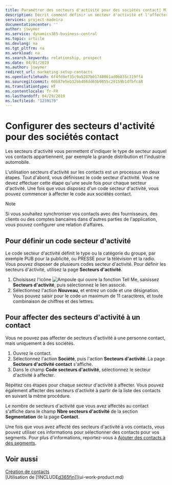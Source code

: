 ```yaml
---
title: Paramétrer des secteurs d'activité pour des sociétés contact| Microsoft Docs
description: Décrit comment définir un secteur d'activité et l'affecter à une société contact, par exemple, le marché de détail ou l'industrie automobile.
services: project-madeira
documentationcenter: ''
author: jswymer
ms.service: dynamics365-business-central
ms.topic: article
ms.devlang: na
ms.tgt_pltfrm: na
ms.workload: na
ms.search.keywords: relationship, prospect
ms.date: 04/01/2019
ms.author: jswymer
redirect_url: marketing-setup-contacts
ms.openlocfilehash: 6f4fd9ef35c9a5287b01740861ad0b835c319ff4
ms.sourcegitcommit: 60b87e5eb32bb408dd65b9855c29159b1dfbfca8
ms.translationtype: HT
ms.contentlocale: fr-FR
ms.lasthandoff: 04/29/2019
ms.locfileid: "1239179"
---
```

# <a name="set-up-industry-groups-for-contact-companies"></a>Configurer des secteurs d'activité pour des sociétés contact
Les secteurs d'activité vous permettent d'indiquer le type de secteur auquel vos contacts appartiennent, par exemple la grande distribution et l'industrie automobile.

L'utilisation secteurs d'activité sur les contacts est un processus en deux étapes. Tout d'abord, vous définissez le code secteur d'activité. Vous ne devez effectuer cette étape qu'une seule fois pour chaque secteur d'activité. Une fois que vous disposez d'un code secteur d'activité, vous pouvez commencer à affecter le code aux sociétés contact.

> [!NOTE]  
>   Si vous souhaitez synchroniser vos contacts avec des fournisseurs, des clients ou des comptes bancaires dans d'autres parties de l'application, vous pouvez configurer une relation d'affaires.

## <a name="to-define-an-industry-group-code"></a>Pour définir un code secteur d'activité
Le code secteur d'activité définit le type ou la catégorie du groupe, par exemple PUB pour la publicité, ou PRESSE pour la télévision et la radio. Vous pouvez disposer de plusieurs codes secteur d'activité. Pour définir les secteurs d'activité, utilisez la page **Secteurs d'activité**.

1. Choisissez l'icône ![Ampoule qui ouvre la fonction Tell Me](media/ui-search/search_small.png "Dites-moi ce que vous voulez faire"), saisissez **Secteurs d'activité**, puis sélectionnez le lien associé.
2. Sélectionnez l'action **Nouveau**, et entrez un code et une désignation. Vous pouvez saisir pour le code un maximum de 11 caractères, et toute combinaison de chiffres et des lettres.

## <a name="AssignIndustryGroupContact"></a> Pour affecter des secteurs d'activité à un contact
Vous ne pouvez pas affecter de secteurs d'activité à une personne contact, mais uniquement à des sociétés.

1. Ouvrez le contact.
2. Sélectionnez l'action **Société**, puis l'action **Secteurs d'activité**. La page **Secteurs d'activité contact** s'affiche.
3. Dans le champ **Code secteurs d'activité**, sélectionnez le secteur d'activité à affecter.

Répétez ces étapes pour chaque secteur d'activité à affecter. Vous pouvez également affecter des secteurs d'activité à partir de la liste des contacts en suivant la même procédure.

Le nombre de secteurs d'activité que vous avez affectés au contact s'affiche dans le champ **Nbre secteurs d'activité** de la section **Segmentation** de la page **Contact**.

Une fois que vous avez affecté des secteurs d'activité à vos contacts, vous pouvez utiliser ces informations pour sélectionner des contacts pour vos segments. Pour plus d'informations, reportez-vous à [Ajouter des contacts à des segments](marketing-add-contact-segment.md).

## <a name="see-also"></a>Voir aussi
[Création de contacts](marketing-create-contact-companies.md)  
[Utilisation de [!INCLUDE[d365fin](includes/d365fin_md.md)]](ui-work-product.md)

